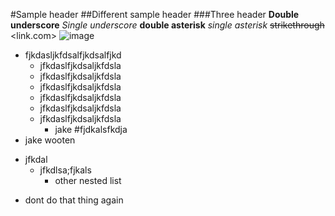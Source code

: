 #Sample header
##Different sample header
###Three header
__Double underscore__
_Single underscore_
**double asterisk**
*single asterisk*
~~strikethrough~~
<link.com>
![image](www.image.png)
  + fjkdasljkfdsalfjkdsalfjkd
    * jfkdaslfjkdsaljkfdsla
    * jfkdaslfjkdsaljkfdsla
    * jfkdaslfjkdsaljkfdsla
    * jfkdaslfjkdsaljkfdsla
    * jfkdaslfjkdsaljkfdsla
    * jfkdaslfjkdsaljkfdsla
      * jake
#fjdkalsfkdja
+ jake wooten
- jfkdal
  - jfkdlsa;fjkals
    - other nested list
* dont do that thing again
